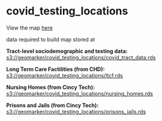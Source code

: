 
# covid_testing_locations

View the map [here](covid_testing_map_public.html)

<!-- badges: start -->
<!-- badges: end -->

data required to build map stored at 

**Tract-level sociodemographic and testing data:** [s3://geomarker/covid_testing_locations/covid_tract_data.rds](s3://geomarker/covid_testing_locations/covid_tract_data.rds)

**Long Term Care Factilities (from CHD):** [s3://geomarker/covid_testing_locations/ltcf.rds](s3://geomarker/covid_testing_locations/ltcf.rds)

**Nursing Homes (from Cincy Tech):** [s3://geomarker/covid_testing_locations/nursing_homes.rds](s3://geomarker/covid_testing_locations/nursing_homes.rds)

**Prisons and Jails (from Cincy Tech):** [s3://geomarker/covid_testing_locations/prisons_jails.rds](s3://geomarker/covid_testing_locations/prisons_jails.rds)

